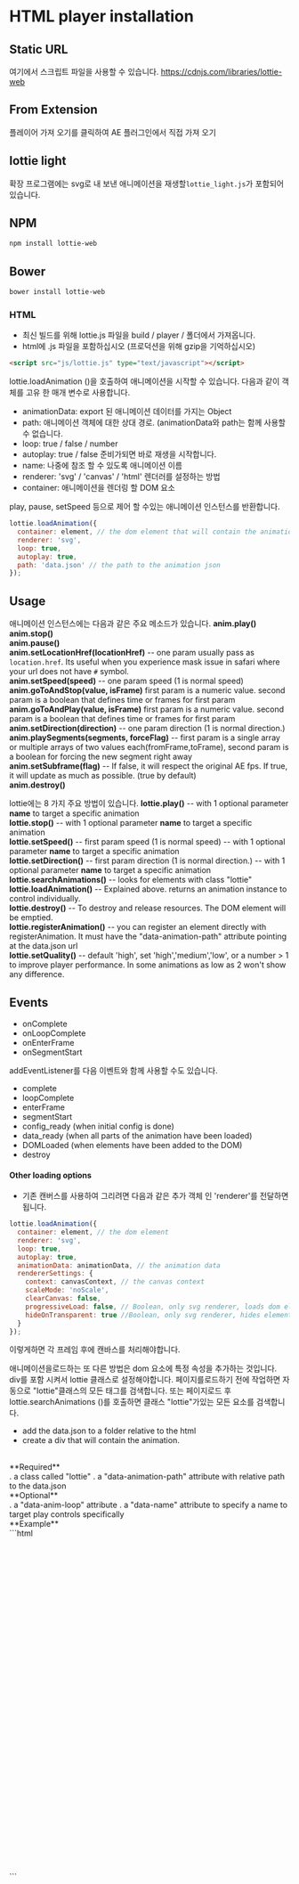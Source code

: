 # HTML player installation
## Static URL
여기에서 스크립트 파일을 사용할 수 있습니다.
https://cdnjs.com/libraries/lottie-web

## From Extension
플레이어 가져 오기를 클릭하여 AE 플러그인에서 직접 가져 오기

## lottie light
확장 프로그램에는 svg로 내 보낸 애니메이션을 재생할`lottie_light.js`가 포함되어 있습니다.

## NPM
```bash
npm install lottie-web
```

## Bower
```bash
bower install lottie-web
```

### HTML
- 최신 빌드를 위해 lottie.js 파일을 build / player / 폴더에서 가져옵니다.
- html에 .js 파일을 포함하십시오 (프로덕션을 위해 gzip을 기억하십시오)
```html
<script src="js/lottie.js" type="text/javascript"></script>
```

lottie.loadAnimation ()을 호출하여 애니메이션을 시작할 수 있습니다.
다음과 같이 객체를 고유 한 매개 변수로 사용합니다.
- animationData: export 된 애니메이션 데이터를 가지는 Object
- path: 애니메이션 객체에 대한 상대 경로. (animationData와 path는 함께 사용할 수 없습니다.
- loop: true / false / number
- autoplay: true / false 준비가되면 바로 재생을 시작합니다.
- name: 나중에 참조 할 수 있도록 애니메이션 이름
- renderer: 'svg' / 'canvas' / 'html' 렌더러를 설정하는 방법
- container: 애니메이션을 렌더링 할 DOM 요소


play, pause, setSpeed ​​등으로 제어 할 수있는 애니메이션 인스턴스를 반환합니다.

```js
lottie.loadAnimation({
  container: element, // the dom element that will contain the animation
  renderer: 'svg',
  loop: true,
  autoplay: true,
  path: 'data.json' // the path to the animation json
});
```

## Usage

애니메이션 인스턴스에는 다음과 같은 주요 메소드가 있습니다.
**anim.play()** <br/>
**anim.stop()** <br/>
**anim.pause()** <br/>
**anim.setLocationHref(locationHref)** -- one param usually pass as `location.href`. Its useful when you experience mask issue in safari where your url does not have `#` symbol. <br/>
**anim.setSpeed(speed)** -- one param speed (1 is normal speed) <br/>
**anim.goToAndStop(value, isFrame)** first param is a numeric value. second param is a boolean that defines time or frames for first param <br/>
**anim.goToAndPlay(value, isFrame)** first param is a numeric value. second param is a boolean that defines time or frames for first param <br/>
**anim.setDirection(direction)** -- one param direction (1 is normal direction.) <br/>
**anim.playSegments(segments, forceFlag)** -- first param is a single array or multiple arrays of two values each(fromFrame,toFrame), second param is a boolean for forcing the new segment right away<br/>
**anim.setSubframe(flag)** -- If false, it will respect the original AE fps. If true, it will update as much as possible. (true by default)<br/>
**anim.destroy()**<br/>

lottie에는 8 가지 주요 방법이 있습니다.
**lottie.play()** -- with 1 optional parameter **name** to target a specific animation <br/>
**lottie.stop()** -- with 1 optional parameter **name** to target a specific animation <br/>
**lottie.setSpeed()** -- first param speed (1 is normal speed) -- with 1 optional parameter **name** to target a specific animation <br/>
**lottie.setDirection()** -- first param direction (1 is normal direction.) -- with 1 optional parameter **name** to target a specific animation <br/>
**lottie.searchAnimations()** -- looks for elements with class "lottie" <br/>
**lottie.loadAnimation()** -- Explained above. returns an animation instance to control individually. <br/>
**lottie.destroy()** -- To destroy and release resources. The DOM element will be emptied.<br />
**lottie.registerAnimation()** -- you can register an element directly with registerAnimation. It must have the "data-animation-path" attribute pointing at the data.json url<br />
**lottie.setQuality()** -- default 'high', set 'high','medium','low', or a number > 1 to improve player performance. In some animations as low as 2 won't show any difference.<br />

## Events
- onComplete
- onLoopComplete
- onEnterFrame
- onSegmentStart

addEventListener를 다음 이벤트와 함께 사용할 수도 있습니다.
- complete
- loopComplete
- enterFrame
- segmentStart
- config_ready (when initial config is done)
- data_ready (when all parts of the animation have been loaded)
- DOMLoaded (when elements have been added to the DOM)
- destroy

#### Other loading options
- 기존 캔버스를 사용하여 그리려면 다음과 같은 추가 객체 인 'renderer'를 전달하면됩니다.
```js
lottie.loadAnimation({
  container: element, // the dom element
  renderer: 'svg',
  loop: true,
  autoplay: true,
  animationData: animationData, // the animation data
  rendererSettings: {
    context: canvasContext, // the canvas context
    scaleMode: 'noScale',
    clearCanvas: false,
    progressiveLoad: false, // Boolean, only svg renderer, loads dom elements when needed. Might speed up initialization for large number of elements.
    hideOnTransparent: true //Boolean, only svg renderer, hides elements when opacity reaches 0 (defaults to true)
  }
});
```
이렇게하면 각 프레임 후에 캔바스를 처리해야합니다.
<br/>

애니메이션을로드하는 또 다른 방법은 dom 요소에 특정 속성을 추가하는 것입니다.
div를 포함 시켜서 lottie 클래스로 설정해야합니다.
페이지를로드하기 전에 작업하면 자동으로 "lottie"클래스의 모든 태그를 검색합니다.
또는 페이지로드 후 lottie.searchAnimations ()를 호출하면 클래스 "lottie"가있는 모든 요소를 ​​검색합니다.
<br/>
- add the data.json to a folder relative to the html
- create a div that will contain the animation.
<br/>
 **Required**
 <br/>
 . a class called "lottie"
 . a "data-animation-path" attribute with relative path to the data.json
 <br/>
**Optional**
<br/>
 . a "data-anim-loop" attribute
 . a "data-name" attribute to specify a name to target play controls specifically
 <br/>
 **Example**
 <br/>
```html
 <div style="width:1067px;height:600px" class="lottie" data-animation-path="animation/" data-anim-loop="true" data-name="ninja"></div>
```
<br/>
